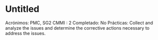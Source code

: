 # Untitled

Acrónimos: PMC, SG2
CMMI : 2
Completado: No
Prácticas: Collect and analyze the issues and determine the corrective actions necessary to address the issues.